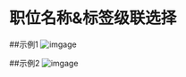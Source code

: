 # 职位名称&标签级联选择

##示例1
![imgage](https://github.com/songhejia/lagou-jobtype/blob/feature/%E5%9B%9B%E7%BA%A7%E7%BA%A7%E8%81%94/doc/image/img-1.jpg)


##示例2
![imgage](https://github.com/songhejia/lagou-jobtype/blob/feature/%E5%9B%9B%E7%BA%A7%E7%BA%A7%E8%81%94/doc/image/img-2.jpg)
